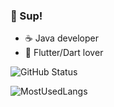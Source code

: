 ### 🚀 Sup!

- ☕ Java developer
- 🤖 Flutter/Dart lover

![GitHub Status](https://github-readme-stats.vercel.app/api?username=gameszaum&count_private=true&theme=nightowl&show_icons=true)

![MostUsedLangs](https://github-readme-stats.vercel.app/api/top-langs/?username=gameszaum&theme=nightowl&layout=compact&langs_count=8)
